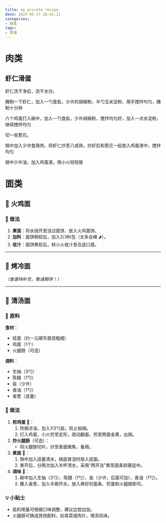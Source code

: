 ```yaml
---
title: my private recipe
date: 2025-05-27 18:42:11
categories:
- 随笔
tags:
- 食谱
---
```




# 肉类

## 虾仁滑蛋

虾仁洗干净后，沥干水分。

腌制一下虾仁，加入一勺食盐，少许的胡椒粉，半勺玉米淀粉，用手搅拌均匀，腌制十分钟

六个鸡蛋打入碗中，加入一勺食盐，少许胡椒粉，搅拌均匀好，加入一点水淀粉，继续搅拌均匀

切一些葱花。

锅中加入少许食用肉，将虾仁炒至八成熟，炒好后和葱花一起放入鸡蛋液中，搅拌均匀

锅中少许油，加入鸡蛋液，用小火轻轻推



# 面类

## 🍜 火鸡面

### 🥄 做法

1. **煮面**：将水烧开至没过面饼，放入火鸡面饼。
2. **加料**：面饼稍软后，加入2/3料包（太多会辣 🌶️）。
3. **收汁**：面饼煮软后，转小火收汁至合适口感。

------

## 🌯 烤冷面

*（食谱待补充，敬请期待！）*

------

## 🍲 清汤面

### 🥚 原料

**食材**：

- 挂面（约一元硬币直径粗细）
- 鸡蛋（1个）
- 火腿肠（可选）

**调料**：

- 生抽（3勺）
- 陈醋（1勺）
- 盐（少许）
- 香油（1勺）
- 香葱（适量）

### 🥄 做法

1. **煎鸡蛋** 🥚：
   1. 热锅凉油，加入1/3勺盐，防止粘锅。
   2. 打入鸡蛋，小火煎至定形，晃动翻面，煎至两面金黄，出锅。
2. **炒火腿肠**（可选）：
   - 将火腿肠切片，炒至表面微焦，备用。
3. **煮面** 🍜：
   1. 锅中加入适量清水，锅底冒泡时放入挂面。
   2. 煮开后，分两次加入半杯清水，采用“两开法”煮至面条软硬适中。
4. **调味** 🧂：
   1. 碗中加入生抽（3勺）、陈醋（1勺）、盐（少许，后面可加）、香油（1勺）。
   2. 撒入香葱，加入半碗开水，放入煮好的面条、煎蛋和火腿肠即可。

### 💡 小贴士

- 盐的用量可根据口味调整，建议边尝边加。
- 火腿肠可换成其他配料，如青菜或肉片，增添风味。







